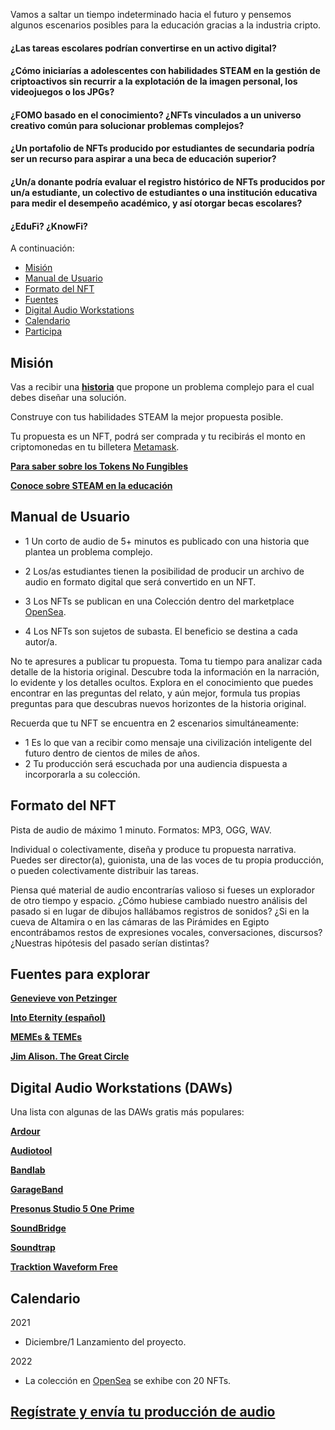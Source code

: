 Vamos a saltar un tiempo indeterminado hacia el futuro y pensemos algunos escenarios posibles para la educación gracias a la industria cripto.

#### ¿Las tareas escolares podrían convertirse en un activo digital?

#### ¿Cómo iniciarías a adolescentes con habilidades STEAM en la gestión de criptoactivos  sin recurrir a la explotación de la imagen personal, los videojuegos o los JPGs?

#### ¿FOMO basado en el conocimiento? ¿NFTs vinculados a un universo creativo común para solucionar problemas complejos?

#### ¿Un portafolio de NFTs producido por estudiantes de secundaria podría ser un recurso para aspirar a una beca de educación superior?

#### ¿Un/a donante podría evaluar el registro histórico de NFTs producidos por un/a estudiante, un colectivo de estudiantes o una institución educativa  para medir el desempeño académico, y así otorgar becas escolares?

#### ¿EduFi? ¿KnowFi? 

A continuación:

* [Misión](#misión)
* [Manual de Usuario](#manual-de-usuario)
* [Formato del NFT](#formato-del-nft)
* [Fuentes](#fuentes-para-explorar)
* [Digital Audio Workstations](#digital-audio-workstations-daws)
* [Calendario](#calendario)
* [Participa](#regístrate-y-envía-tu-producción-de-audio)

## Misión

Vas a recibir una **[historia](https://github.com/steamatch/STEAMatch-A-NFTask/blob/main/audio%20steamatch%20esp.mp3/)** que propone un problema complejo para el cual debes diseñar una solución. 

Construye con tus habilidades STEAM la mejor propuesta posible. 

Tu propuesta es un NFT, podrá ser comprada y tu recibirás el monto en criptomonedas en tu billetera [Metamask](https://metamask.io/).

**[Para saber sobre los Tokens No Fungibles](https://es.wikipedia.org/wiki/Token_no_fungible/)**

**[Conoce sobre STEAM en la educación](https://es.wikipedia.org/wiki/STEAM/)**


## Manual de Usuario

+ 1 Un corto de audio de 5+ minutos es publicado con una historia que plantea un problema complejo. 

+ 2 Los/as estudiantes tienen la posibilidad de producir un archivo de audio en formato digital que será convertido en un NFT.

+ 3 Los NFTs se publican en una Colección dentro del marketplace [OpenSea](https://opensea.io/). 

+ 4 Los NFTs son sujetos de subasta. El beneficio se destina a cada autor/a.

No te apresures a publicar tu propuesta. Toma tu tiempo para analizar cada detalle de la historia original. Descubre toda la información en la narración, lo evidente y los detalles ocultos. Explora en el conocimiento que puedes encontrar en las preguntas del relato, y aún mejor, formula tus propias preguntas para que descubras nuevos horizontes de la historia original.

Recuerda que tu NFT se encuentra en 2 escenarios simultáneamente: 
+ 1 Es lo que van a recibir como mensaje una civilización inteligente del futuro dentro de cientos de miles de años. 
+ 2 Tu producción será escuchada por una audiencia dispuesta a incorporarla a su colección. 

## Formato del NFT

Pista de audio de máximo 1 minuto.
Formatos: MP3, OGG, WAV.

Individual o colectivamente, diseña y produce tu propuesta narrativa. Puedes ser director(a), guionista, una de las voces de tu propia producción, o pueden colectivamente distribuir las tareas.  

Piensa qué material de audio encontrarías valioso si fueses un explorador de otro tiempo y espacio.
¿Cómo hubiese cambiado nuestro análisis del pasado si en lugar de dibujos hallábamos registros de sonidos? ¿Si en la cueva de Altamira o en las cámaras de las Pirámides en Egipto encontrábamos restos de expresiones vocales, conversaciones, discursos? ¿Nuestras hipótesis del pasado serían distintas?

## Fuentes para explorar

**[Genevieve von Petzinger](https://www.ted.com/talks/genevieve_von_petzinger_why_are_these_32_symbols_found_in_ancient_caves_all_over_europe/)**

**[Into Eternity (español)](https://vimeo.com/168473601/)**

**[MEMEs & TEMEs](https://www.ted.com/talks/susan_blackmore_memes_and_temes/)**

**[Jim Alison. The Great Circle](http://home.hiwaay.net/~jalison/)**

## Digital Audio Workstations (DAWs)

Una lista con algunas de las DAWs  gratis más populares:

**[Ardour](https://ardour.org/)**

**[Audiotool](https://www.audiotool.com)**

**[Bandlab](https://www.bandlab.com/)**

**[GarageBand](https://www.apple.com/co/mac/garageband/)**

**[Presonus Studio 5 One Prime](https://shop.presonus.com/Studio-One-5-Prime/)**

**[SoundBridge](https://soundbridge.io/)**

**[Soundtrap](https://www.soundtrap.com/)**

**[Tracktion Waveform Free](https://www.tracktion.com/products/waveform-free)**

## Calendario

2021
+ Diciembre/1 Lanzamiento del proyecto.

2022
+ La colección en [OpenSea](htpps://opensea.io) se exhibe con 20 NFTs. 

## [Regístrate y envía tu producción de audio](https://docs.google.com/forms/d/e/1FAIpQLSdTr0mvIEDfm6EbTcOP7GZuG2BszZNLj0zJsPLJ04LNWJSy9g/viewform)
